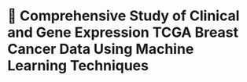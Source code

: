 # :rocket: Comprehensive Study of Clinical and Gene Expression TCGA Breast Cancer Data Using Machine Learning Techniques
